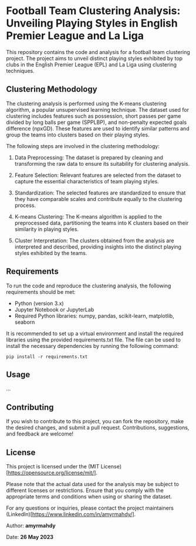 # **Football Team Clustering Analysis: Unveiling Playing Styles in English Premier League and La Liga**


This repository contains the code and analysis for a football team clustering project. The project aims to unveil distinct playing styles exhibited by top clubs in the English Premier League (EPL) and La Liga using clustering techniques.


## **Clustering Methodology**

The clustering analysis is performed using the K-means clustering algorithm, a popular unsupervised learning technique. The dataset used for clustering includes features such as possession, short passes per game divided by long balls per game (SPPLBP), and non-penalty expected goals difference (npxGD). These features are used to identify similar patterns and group the teams into clusters based on their playing styles.

The following steps are involved in the clustering methodology:

1. Data Preprocessing: The dataset is prepared by cleaning and transforming the raw data to ensure its suitability for clustering analysis.

2. Feature Selection: Relevant features are selected from the dataset to capture the essential characteristics of team playing styles.

3. Standardization: The selected features are standardized to ensure that they have comparable scales and contribute equally to the clustering process.

4. K-means Clustering: The K-means algorithm is applied to the preprocessed data, partitioning the teams into K clusters based on their similarity in playing styles.

5. Cluster Interpretation: The clusters obtained from the analysis are interpreted and described, providing insights into the distinct playing styles exhibited by the teams.

## **Requirements**

To run the code and reproduce the clustering analysis, the following requirements should be met:

 - Python (version 3.x)
 - Jupyter Notebook or JupyterLab
 - Required Python libraries: numpy, pandas, scikit-learn, matplotlib, seaborn

It is recommended to set up a virtual environment and install the required libraries using the provided requirements.txt file. The file can be used to install the necessary dependencies by running the following command:


```
pip install -r requirements.txt
```

## **Usage**

...


## **Contributing**

If you wish to contribute to this project, you can fork the repository, make the desired changes, and submit a pull request. Contributions, suggestions, and feedback are welcome!


## **License**

This project is licensed under the (MIT License) [https://opensource.org/license/mit/].


Please note that the actual data used for the analysis may be subject to different licenses or restrictions. Ensure that you comply with the appropriate terms and conditions when using or sharing the dataset.

For any questions or inquiries, please contact the project maintainers (LinkedIn)[https://www.linkedin.com/in/amyrmahdy/].



Author: **amyrmahdy**

Date: **26 May 2023**

